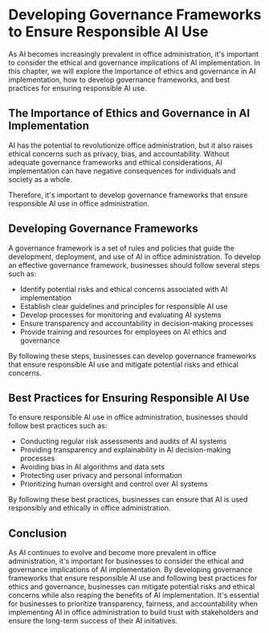 Developing Governance Frameworks to Ensure Responsible AI Use
============================================================================================================================

As AI becomes increasingly prevalent in office administration, it's important to consider the ethical and governance implications of AI implementation. In this chapter, we will explore the importance of ethics and governance in AI implementation, how to develop governance frameworks, and best practices for ensuring responsible AI use.

The Importance of Ethics and Governance in AI Implementation
------------------------------------------------------------

AI has the potential to revolutionize office administration, but it also raises ethical concerns such as privacy, bias, and accountability. Without adequate governance frameworks and ethical considerations, AI implementation can have negative consequences for individuals and society as a whole.

Therefore, it's important to develop governance frameworks that ensure responsible AI use in office administration.

Developing Governance Frameworks
--------------------------------

A governance framework is a set of rules and policies that guide the development, deployment, and use of AI in office administration. To develop an effective governance framework, businesses should follow several steps such as:

* Identify potential risks and ethical concerns associated with AI implementation
* Establish clear guidelines and principles for responsible AI use
* Develop processes for monitoring and evaluating AI systems
* Ensure transparency and accountability in decision-making processes
* Provide training and resources for employees on AI ethics and governance

By following these steps, businesses can develop governance frameworks that ensure responsible AI use and mitigate potential risks and ethical concerns.

Best Practices for Ensuring Responsible AI Use
----------------------------------------------

To ensure responsible AI use in office administration, businesses should follow best practices such as:

* Conducting regular risk assessments and audits of AI systems
* Providing transparency and explainability in AI decision-making processes
* Avoiding bias in AI algorithms and data sets
* Protecting user privacy and personal information
* Prioritizing human oversight and control over AI systems

By following these best practices, businesses can ensure that AI is used responsibly and ethically in office administration.

Conclusion
----------

As AI continues to evolve and become more prevalent in office administration, it's important for businesses to consider the ethical and governance implications of AI implementation. By developing governance frameworks that ensure responsible AI use and following best practices for ethics and governance, businesses can mitigate potential risks and ethical concerns while also reaping the benefits of AI implementation. It's essential for businesses to prioritize transparency, fairness, and accountability when implementing AI in office administration to build trust with stakeholders and ensure the long-term success of their AI initiatives.

